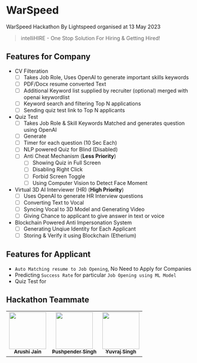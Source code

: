 # WarSpeed
WarSpeed Hackathon By Lightspeed organised at 13 May 2023

> intelliHIRE -  One Stop Solution For Hiring & Getting Hired!

## Features for Company

- CV Filteration 
    - [ ] Takes Job Role, Uses OpenAI to generate important skills keywords 
    - [ ] PDF/Docx resume converted Text
    - [ ] Additional Keyword list supplied by recruiter (optional) merged with openai keywordlist
    - [ ] Keyword search and filtering Top N applications
    - [ ] Sending quiz test link to Top N applicants

- Quiz Test
    - [ ] Takes Job Role & Skill Keywords Matched and generates question using OpenAI
    - [ ] Generate 
    - [ ] Timer for each question (10 Sec Each)
    - [ ] NLP powered Quiz for Blind (Disabled)
    - [ ] Anti Cheat Mechanism (**Less Priority**)
      - [ ] Showing Quiz in Full Screen
      - [ ] Disabling Right Click
      - [ ] Forbid Screen Toggle
      - [ ] Using Computer Vision to Detect Face Moment
      
- Virtual 3D AI Interviewer (HR) (**High Priority**)
    - [ ] Uses OpenAI to generate HR Interview questions
    - [ ] Converting Text to Vocal
    - [ ] Syncing Vocal to 3D Model and Generating Video
    - [ ] Giving Chance to applicant to give answer in text or voice

- Blockchain Powered Anti Impersonation System
    - [ ] Generating Unqiue Identity for Each Applicant
    - [ ] Storing & Verify it using Blockchain (Etherium)

## Features for Applicant
- `Auto Matching resume to Job Opening`, No Need to Apply for Companies 
- Predicting `Success Rate` for particular `Job Opening using ML Model`
- Quiz Test for 

## Hackathon Teammate
<table>
<tr>

<td align="center">
    <a href="https://github.com/arushi167">
        <kbd><img src="https://avatars3.githubusercontent.com/arushi167?size=400" width="100px;" alt=""/></kbd><br />
        <sub><b>Arushi Jain</b></sub>
    </a><br />
</td>

<td align="center">
    <a href="https://github.com/PushpenderIndia">
        <kbd><img src="https://avatars3.githubusercontent.com/PushpenderIndia?size=400" width="100px;" alt=""/></kbd><br />
        <sub><b>Pushpender Singh</b></sub>
    </a><br />
</td>

<td align="center">
    <a href="https://github.com/Yuvraj0208">
        <kbd><img src="https://avatars3.githubusercontent.com/Yuvraj0208?size=400" width="100px;" alt=""/></kbd><br />
        <sub><b>Yuvraj Singh</b></sub>
    </a><br />
</td>

</tr>
</tr>
</table>






